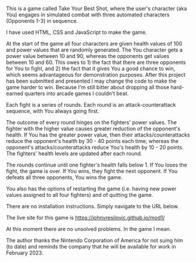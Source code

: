 This is a game called Take Your Best Shot, where the user's character (aka You) engages in simulated combat with three automated characters (Opponents 1-3) in sequence.    

I have used HTML, CSS and JavaScript to make the game. 

At the start of the game all four characters are given health values of 100 and power values that are randomly generated.  The You character gets a power value between 10 and 90, whereas the opponents get values between 10 and 60.  This owes to 1) the fact that there are three opponents for You to fight, and 2) the fact that it gives You a good chance to win, which seems advantageous for demonstration purposes.  After this project has been submitted and presented I may change the code to make the game harder to win.  Because I'm still bitter about dropping all those hard-earned quarters into arcade games I couldn't beat.  

Each fight is a series of rounds.  Each round is an attack-counterattack sequence, with You always going first.  

The outcome of every round hinges on the fighters' power values.  The fighter with the higher value causes greater reduction of the opponent's health.  If You has the greater power value, then their attacks/counterattacks reduce the opponent's health by 30 - 40 points each time; whereas the opponent's attacks/counterattacks reduce You's health by 10 - 20 points.  The fighters' health levels are updated after each round.

The rounds continue until one fighter's health falls below 1.  If You loses the fight, the game is over.  If You wins, they fight the next opponent.  If You defeats all three opponents, You wins the game.

You also has the options of restarting the game (i.e. having new power values assigned to all four fighters) and of quitting the game.

There are no installation instructions.  Simply navigate to the URL below.

The live site for this game is https://johnvresilovic.github.io/mod1/

At this moment there are no unsolved problems.  In the game I mean. 

The author thanks the Nintendo Corporation of America for not suing him (to date) and reminds the company that he will be available for work in February 2023.